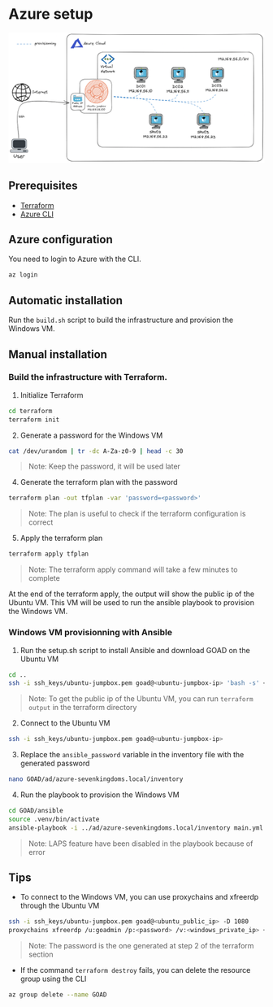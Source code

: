 # Azure setup

![Architecture](images/azure_architecture.png)

## Prerequisites

- [Terraform](https://www.terraform.io/downloads.html)
- [Azure CLI](https://docs.microsoft.com/en-us/cli/azure/install-azure-cli?view=azure-cli-latest)

## Azure configuration

You need to login to Azure with the CLI.

```bash
az login
```

## Automatic installation

Run the `build.sh` script to build the infrastructure and provision the Windows VM.

## Manual installation

### Build the infrastructure with Terraform.

1. Initialize Terraform

```bash
cd terraform
terraform init
```

2. Generate a password for the Windows VM

```bash
cat /dev/urandom | tr -dc A-Za-z0-9 | head -c 30
```

> Note: Keep the password, it will be used later

4. Generate the terraform plan with the password

```bash
terraform plan -out tfplan -var 'password=<password>'
```

> Note: The plan is useful to check if the terraform configuration is correct

5. Apply the terraform plan

```bash
terraform apply tfplan
```

> Note: The terraform apply command will take a few minutes to complete

At the end of the terraform apply, the output will show the public ip of the Ubuntu VM. This VM will be used to run the ansible playbook to provision the Windows VM.

### Windows VM provisionning with Ansible

1. Run the setup.sh script to install Ansible and download GOAD on the Ubuntu VM

```bash
cd ..
ssh -i ssh_keys/ubuntu-jumpbox.pem goad@<ubuntu-jumpbox-ip> 'bash -s' < setup.sh
```

> Note: To get the public ip of the Ubuntu VM, you can run `terraform output` in the terraform directory

2. Connect to the Ubuntu VM

```bash
ssh -i ssh_keys/ubuntu-jumpbox.pem goad@<ubuntu-jumpbox-ip>
```

3. Replace the `ansible_password` variable in the inventory file with the generated password

```bash
nano GOAD/ad/azure-sevenkingdoms.local/inventory
```

4. Run the playbook to provision the Windows VM

```bash
cd GOAD/ansible
source .venv/bin/activate
ansible-playbook -i ../ad/azure-sevenkingdoms.local/inventory main.yml
```

> Note: LAPS feature have been disabled in the playbook because of error

## Tips

- To connect to the Windows VM, you can use proxychains and xfreerdp through the Ubuntu VM

```bash
ssh -i ssh_keys/ubuntu-jumpbox.pem goad@<ubuntu_public_ip> -D 1080
proxychains xfreerdp /u:goadmin /p:<password> /v:<windows_private_ip> +clipboard /dynamic-resolution /cert-ignore
```

> Note: The password is the one generated at step 2 of the terraform section

- If the command `terraform destroy` fails, you can delete the resource group using the CLI

```bash
az group delete --name GOAD
```